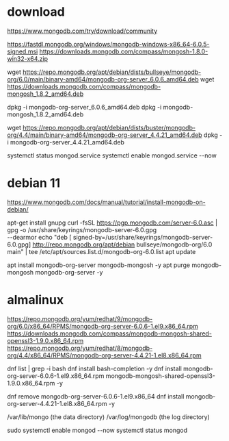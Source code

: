 # download
https://www.mongodb.com/try/download/community


https://fastdl.mongodb.org/windows/mongodb-windows-x86_64-6.0.5-signed.msi
https://downloads.mongodb.com/compass/mongosh-1.8.0-win32-x64.zip




wget https://repo.mongodb.org/apt/debian/dists/bullseye/mongodb-org/6.0/main/binary-amd64/mongodb-org-server_6.0.6_amd64.deb
wget https://downloads.mongodb.com/compass/mongodb-mongosh_1.8.2_amd64.deb

dpkg -i mongodb-org-server_6.0.6_amd64.deb
dpkg -i mongodb-mongosh_1.8.2_amd64.deb

wget https://repo.mongodb.org/apt/debian/dists/buster/mongodb-org/4.4/main/binary-amd64/mongodb-org-server_4.4.21_amd64.deb
dpkg -i mongodb-org-server_4.4.21_amd64.deb

systemctl status mongod.service
systemctl enable mongod.service --now


# debian 11
https://www.mongodb.com/docs/manual/tutorial/install-mongodb-on-debian/

apt-get install gnupg
curl -fsSL https://pgp.mongodb.com/server-6.0.asc | \
    gpg -o /usr/share/keyrings/mongodb-server-6.0.gpg \
   --dearmor
echo "deb [ signed-by=/usr/share/keyrings/mongodb-server-6.0.gpg] http://repo.mongodb.org/apt/debian bullseye/mongodb-org/6.0 main" |  tee /etc/apt/sources.list.d/mongodb-org-6.0.list
apt update

apt install mongodb-org-server mongodb-mongosh -y
apt purge mongodb-mongosh mongodb-org-server -y


# almalinux
https://repo.mongodb.org/yum/redhat/9/mongodb-org/6.0/x86_64/RPMS/mongodb-org-server-6.0.6-1.el9.x86_64.rpm
https://downloads.mongodb.com/compass/mongodb-mongosh-shared-openssl3-1.9.0.x86_64.rpm
https://repo.mongodb.org/yum/redhat/8/mongodb-org/4.4/x86_64/RPMS/mongodb-org-server-4.4.21-1.el8.x86_64.rpm


dnf list | grep -i bash
dnf install bash-completion -y
dnf install mongodb-org-server-6.0.6-1.el9.x86_64.rpm mongodb-mongosh-shared-openssl3-1.9.0.x86_64.rpm -y

dnf remove mongodb-org-server-6.0.6-1.el9.x86_64
dnf install mongodb-org-server-4.4.21-1.el8.x86_64.rpm -y

/var/lib/mongo (the data directory)
/var/log/mongodb (the log directory)

sudo systemctl enable  mongod --now
systemctl status mongod

